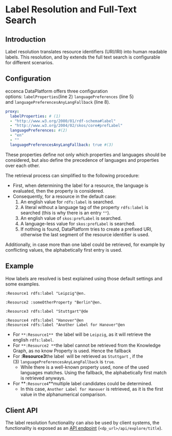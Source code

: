 # Label Resolution and Full-Text Search

## Introduction

Label resolution translates resource identifiers (URI/IRI) into human readable labels. This resolution, and by extends the full text search is configurable for different scenarios.

## Configuration

eccenca DataPlatform offers three configuration options: `labelProperties`(line 2) `languagePreferences` (line 5) and `languagePreferencesAnyLangFallback` (line 8).

```yaml
proxy:
  labelProperties: # (1)
  - "http://www.w3.org/2000/01/rdf-schema#label"
  - "http://www.w3.org/2004/02/skos/core#prefLabel"
  languagePreferences: #(2)
  - "en"
  - ""
  languagePreferencesAnyLangFallback: true #(3)
```

These properties define not only which properties and languages should be considered, but also define the precedence of languages and properties over each other.

The retrieval process can simplified to the following procedure:

- First, when determining the label for a resource, the language is evaluated, then the property is considered.
- Consequently, for a resource in the default case:
    1. An english value for `rdfs:label` is searched.
    2. A literal without a language tag of the property `rdfs:label` is searched (this is why there is an entry `""`).
    3. An english value of `skos:prefLabel` is searched.
    4. A language-less value for `skos:prefLabel` is searched.
    5. If nothing is found, DataPlatform tries to create a prefixed URI, otherwise the last segment of the resource identifier is used.

Additionally, in case more than one label could be retrieved, for example by conflicting values, the alphabetically first entry is used.

## Example

How labels are resolved is best explained using those default settings and some examples.

```turtle
:Resource1 rdfs:label "Leipzig"@en.

:Resource2 :someOtherProperty "Berlin"@en.

:Resource3 rdfs:label "Stuttgart"@de

:Resource4 rdfs:label "Hanover"@en
:Resource4 rdfs:label "Another Label for Hanover"@en
```

- For `**:Resource1**`  the label will be `Leipzig`, as it will retrieve the english `rdfs:label`.
- For `**:Resource2 **`the label cannot be retrieved from the Knowledge Graph, as no know Property is used. Hence the fallback
- For :**Resource3**the label  will be retrieved as `Stuttgart` , if the (3) `languagePreferencesAnyLangFallback` is `true`*.*
  - While there is a well-known property used, none of the used languages matches. Using the fallback, the alphabetically first match is retrieved anyways.
- For **`:Resource4`**multiple label candidates could be determined.
  - In this case, `Another Label for Hanover` is retrieved, as it is the first value in the alphanumerical comparison.

## Client API

The label resolution functionality can also be used by client systems, the functionality is exposed as an [API endpoint](../../../develop/dataplatform-apis/index.md) (`<dp_url>/api/explore/title`).
